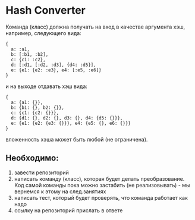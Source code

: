 # Hash Converter

Команда (класс) должна получать на вход в качестве аргумента хэш, например, следующего вида:
```
{
  a: :a1,
  b: [:b1, :b2],
  c: {c1: :c2},
  d: [:d1, [:d2, :d3], {d4: :d5}],
  e: {e1: {e2: :e3}, e4: [:e5, :e6]}
}
```
и на выходе отдавать хэш вида:
```
{
  a: {a1: {}}, 
  b: {b1: {}, b2: {}}, 
  c: {c1: {c2: {}}}, 
  d: {d1: {}, d2: {}, d3: {}, d4: {d5: {}}}, 
  e: {e1: {e2: {e3: {}}}, e4: {e5: {}, e6: {}}}
}
```
вложенность хэша может быть любой (не ограничена).

## Необходимо:

1. завести репозиторий
2. написать команду (класс), которая будет делать преобразование. Код самой команды пока можно застабить (не реализовывать) - мы вернемся к этому на след.занятиях
3. написать тест, который будет проверять, что команда работает как надо
4. ссылку на репозиторий прислать в ответе
